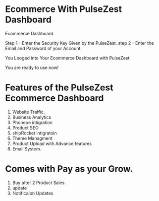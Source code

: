 # Ecommerce With PulseZest Dashboard

Ecommerce Dashboard

Step 1 - Enter the Security Key Given by the PulseZest.
step 2 - Enter the Email and Password of your Account.


You Looged into Your Ecommerce Dashboard with PulseZest

You are ready to use now! 

# Features of the PulseZest Ecommerce Dashboard
1. Website Traffic.
2. Business Analytics
3. Phonepe intigration
4. Product SEO
5. shipRocket intigratoin
6. Theme Managment
7. Product Upload with Advance features
8. Email System.

# Comes with Pay as your Grow.
1. Buy after 2 Product Sales.
2. update
3. Notificaion Updates

